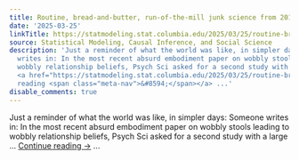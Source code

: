 ```yaml
---
title: Routine, bread-and-butter, run-of-the-mill junk science from 2015
date: '2025-03-25'
linkTitle: https://statmodeling.stat.columbia.edu/2025/03/25/routine-bread-and-butter-run-of-the-mill-junk-science-from-2015/
source: Statistical Modeling, Causal Inference, and Social Science
description: 'Just a reminder of what the world was like, in simpler days: Someone
  writes in: In the most recent absurd embodiment paper on wobbly stools leading to
  wobbly relationship beliefs, Psych Sci asked for a second study with a large &#8230;
  <a href="https://statmodeling.stat.columbia.edu/2025/03/25/routine-bread-and-butter-run-of-the-mill-junk-science-from-2015/">Continue
  reading <span class="meta-nav">&#8594;</span></a> ...'
disable_comments: true
---
```

Just a reminder of what the world was like, in simpler days: Someone writes in: In the most recent absurd embodiment paper on wobbly stools leading to wobbly relationship beliefs, Psych Sci asked for a second study with a large &#8230; <a href="https://statmodeling.stat.columbia.edu/2025/03/25/routine-bread-and-butter-run-of-the-mill-junk-science-from-2015/">Continue reading <span class="meta-nav">&#8594;</span></a> ...